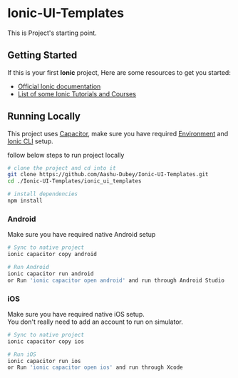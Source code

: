 # Ionic-UI-Templates

This is Project's starting point.

## Getting Started

If this is your first **Ionic** project, Here are some resources to get you started:

- [Official Ionic documentation](https://ionicframework.com/docs)
- [List of some Ionic Tutorials and Courses](https://hackr.io/tutorials/learn-ionic)

## Running Locally

This project uses [Capacitor](https://capacitorjs.com), make sure you have required [Environment](https://ionicframework.com/docs/intro/environment) and [Ionic CLI](https://ionicframework.com/docs/intro/cli) setup.

follow below steps to run project locally

```sh
# clone the project and cd into it
git clone https://github.com/Aashu-Dubey/Ionic-UI-Templates.git
cd ./Ionic-UI-Templates/ionic_ui_templates

# install dependencies
npm install
```

### Android

Make sure you have required native Android setup

```sh
# Sync to native project
ionic capacitor copy android

# Run Android
ionic capacitor run android
or Run 'ionic capacitor open android' and run through Android Studio
```

### iOS

Make sure you have required native iOS setup.<br />
You don't really need to add an account to run on simulator.

```sh
# Sync to native project
ionic capacitor copy ios

# Run iOS
ionic capacitor run ios
or Run 'ionic capacitor open ios' and run through Xcode
```
